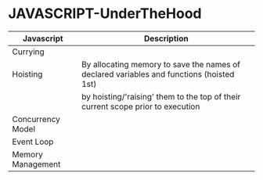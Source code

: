 # JAVASCRIPT-UnderTheHood

|Javascript| Description |
|-----|-----|
|Currying||
|Hoisting| By allocating memory to save the names of declared variables and functions (hoisted 1st) |
|| by hoisting/'raising' them to the top of their current scope prior to execution |
|Concurrency Model||
|Event Loop||
|Memory Management||
